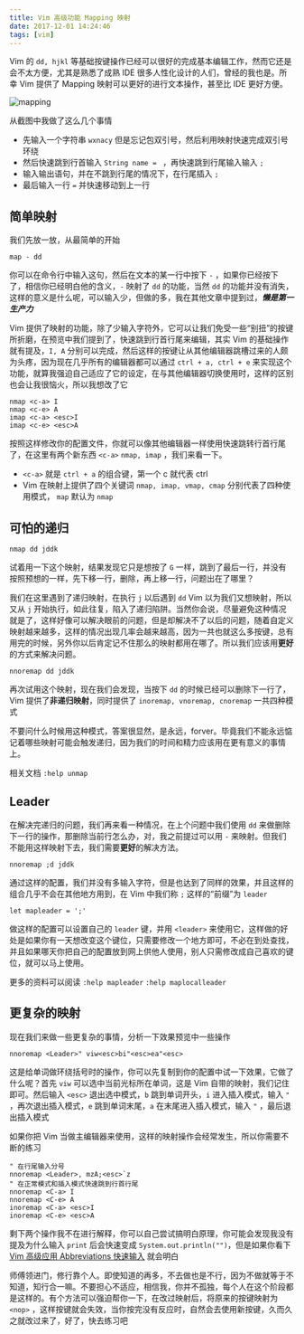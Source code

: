 ```yaml
---
title: Vim 高级功能 Mapping 映射
date: 2017-12-01 14:24:46
tags: [vim]
---
```


Vim 的 `dd, hjkl` 等基础按键操作已经可以很好的完成基本编辑工作，然而它还是会不太方便，尤其是熟悉了成熟 IDE 很多人性化设计的人们，曾经的我也是。所幸 Vim 提供了 Mapping 映射可以更好的进行文本操作，甚至比 IDE 更好方便。
<!-- more --><!-- toc -->
![mapping](/images/mapping.gif)

从截图中我做了这么几个事情
- 先输入一个字符串 `wxnacy` 但是忘记包双引号，然后利用映射快速完成双引号环绕
- 然后快速跳到行首输入 `String name = ` ，再快速跳到行尾输入输入 `;`
- 输入输出语句，并在不跳到行尾的情况下，在行尾插入 `;`
- 最后输入一行 `=` 并快速移动到上一行

## 简单映射
我们先放一放，从最简单的开始
```vim
map - dd
```
你可以在命令行中输入这句，然后在文本的某一行中按下 `-` ，如果你已经按下了，相信你已经明白他的含义，`-` 映射了 `dd` 的功能，当然 `dd` 的功能并没有消失，这样的意义是什么呢，可以输入少，但做的多，我在其他文章中提到过，***懒是第一生产力***

Vim 提供了映射的功能，除了少输入字符外，它可以让我们免受一些“别扭”的按键所折磨，在预览中我们提到了，快速跳到行首行尾来编辑，其实 Vim 的基础操作就有提及，`I, A` 分别可以完成，然后这样的按键让从其他编辑器跳槽过来的人颇为头疼，因为现在几乎所有的编辑器都可以通过 `ctrl + a, ctrl + e` 来实现这个功能，就算我强迫自己适应了它的设定，在与其他编辑器切换使用时，这样的区别也会让我很恼火，所以我想改了它
```vim
nmap <c-a> I
nmap <c-e> A
imap <c-a> <esc>I
imap <c-e> <esc>A
```
按照这样修改你的配置文件，你就可以像其他编辑器一样使用快速跳转行首行尾了，在这里有两个新东西 `<c-a>` `nmap, imap` ，我们来看一下。
- `<c-a>` 就是 `ctrl + a` 的组合键，第一个 c 就代表 ctrl
- Vim 在映射上提供了四个关键词 `nmap, imap, vmap, cmap` 分别代表了四种使用模式，
`map` 默认为 `nmap`

## 可怕的递归

```vim
nmap dd jddk
```
试着用一下这个映射，结果发现它只是想按了 `G` 一样，跳到了最后一行，并没有按照预想的一样，先下移一行，删除，再上移一行，问题出在了哪里？

我们在这里遇到了递归映射，在执行 `j` 以后遇到 `dd` Vim 以为我们又想映射，所以又从 `j` 开始执行，如此往复，陷入了递归陷阱。当然你会说，尽量避免这种情况就是了，这样好像可以解决眼前的问题，但是却解决不了以后的问题，随着自定义映射越来越多，这样的情况出现几率会越来越高，因为一共也就这么多按键，总有用完的时候，另外你以后肯定记不住那么的映射都用在哪了。所以我们应该用**更好**的方式来解决问题。

```vim
nnoremap dd jddk
```
再次试用这个映射，现在我们会发现，当按下 `dd` 的时候已经可以删除下一行了，Vim 提供了**非递归映射**，同时提供了 `inoremap, vnoremap, cnoremap` 一共四种模式

不要问什么时候用这种模式，答案很显然，是永远，forver。毕竟我们不能永远惦记着哪些映射可能会触发递归，因为我们的时间和精力应该用在更有意义的事情上。

相关文档 `:help unmap`

## Leader
在解决完递归的问题，我们再来看一种情况，在上个问题中我们使用 `dd` 来做删除下一行的操作，那删除当前行怎么办，对，我之前提过可以用 `-` 来映射。但我们不能用这样映射下去，我们需要**更好**的解决方法。
```vim
nnoremap ;d jddk
```
通过这样的配置，我们并没有多输入字符，但是也达到了同样的效果，并且这样的组合几乎不会在其他地方用到，在 Vim 中我们称 `;` 这样的“前缀”为 `leader`
```vim
let mapleader = ';'
```
做这样的配置可以设置自己的 `leader` 键，并用 `<leader>` 来使用它，这样做的好处是如果你有一天想改变这个键位，只需要修改一个地方即可，不必在到处查找，并且如果哪天你把自己的配置放到网上供他人使用，别人只需修改成自己喜欢的键位，就可以马上使用。

更多的资料可以阅读 `:help mapleader` `:help maplocalleader`

## 更复杂的映射

现在我们来做一些更复杂的事情，分析一下效果预览中一些操作
```vim
nnoremap <Leader>" viw<esc>bi"<esc>ea"<esc>
```
这是给单词做环绕括号时的操作，你可以先复制到你的配置中试一下效果，它做了什么呢？首先 `viw` 可以选中当前光标所在单词，这是 Vim 自带的映射，我们记住即可。然后输入 `<esc>` 退出选中模式，`b` 跳到单词开头，`i` 进入插入模式，输入 `"` ，再次退出插入模式，`e` 跳到单词末尾，`a` 在末尾进入插入模式，输入 `"` ，最后退出插入模式

如果你把 Vim 当做主编辑器来使用，这样的映射操作会经常发生，所以你需要不断的练习
```vim
" 在行尾输入分号
nnoremap <Leader>, mzA;<esc>`z
" 在正常模式和插入模式快速跳到行首行尾
nnoremap <C-a> I
nnoremap <C-e> A
inoremap <C-a> <esc>I
inoremap <C-e> <esc>A
```
剩下两个操作我不在进行解释，你可以自己尝试搞明白原理，你可能会发现我没有提及为什么输入 `print` 后会快速变成 `System.out.println("")`，但是如果你看下 [Vim 高级应用 Abbreviations 快速输入](/2017/11/29/vim-abbreviations/) 就会明白

师傅领进门，修行靠个人。即使知道的再多，不去做也是不行，因为不做就等于不知道，知行合一嘛。不要担心不适应，相信我，你并不孤独，每个人在这个阶段都是这样的。有个方法可以强迫帮你一下，在改过映射后，将原来的按键映射为 `<nop>` ，这样按键就会失效，当你按完没有反应时，自然会去使用新按键，久而久之就改过来了，好了，快去练习吧
